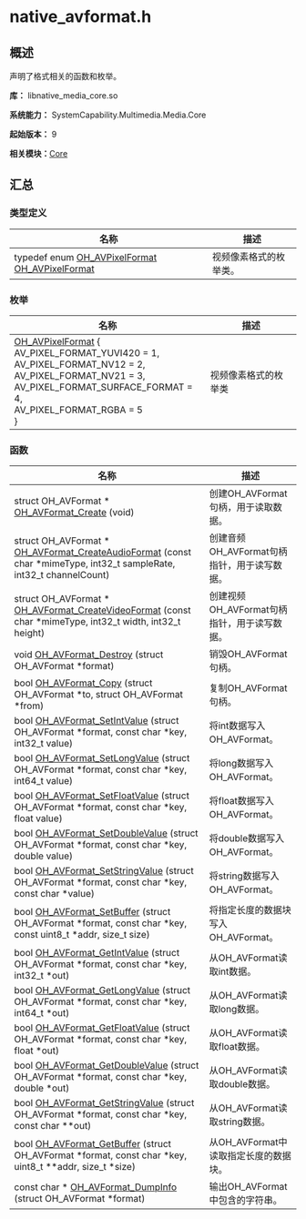 # native_avformat.h


## 概述

声明了格式相关的函数和枚举。

**库：** libnative_media_core.so

**系统能力：** SystemCapability.Multimedia.Media.Core

**起始版本：** 9

**相关模块：**[Core](_core.md)


## 汇总


### 类型定义

| 名称 | 描述 | 
| -------- | -------- |
| typedef enum [OH_AVPixelFormat](_core.md#oh_avpixelformat-1) [OH_AVPixelFormat](_core.md#oh_avpixelformat) | 视频像素格式的枚举类。 | 


### 枚举

| 名称 | 描述 | 
| -------- | -------- |
| [OH_AVPixelFormat](_core.md#oh_avpixelformat-1) {<br/>AV_PIXEL_FORMAT_YUVI420 = 1,<br/>AV_PIXEL_FORMAT_NV12 = 2,<br/>AV_PIXEL_FORMAT_NV21 = 3,<br/>AV_PIXEL_FORMAT_SURFACE_FORMAT = 4,<br/>AV_PIXEL_FORMAT_RGBA = 5<br/>} | 视频像素格式的枚举类 | 


### 函数

| 名称 | 描述 | 
| -------- | -------- |
| struct OH_AVFormat \* [OH_AVFormat_Create](_core.md#oh_avformat_create) (void) | 创建OH_AVFormat句柄，用于读取数据。 | 
| struct OH_AVFormat \* [OH_AVFormat_CreateAudioFormat](_core.md#oh_avformat_createaudioformat) (const char \*mimeType, int32_t sampleRate, int32_t channelCount) | 创建音频OH_AVFormat句柄指针，用于读写数据。 | 
| struct OH_AVFormat \* [OH_AVFormat_CreateVideoFormat](_core.md#oh_avformat_createvideoformat) (const char \*mimeType, int32_t width, int32_t height) | 创建视频OH_AVFormat句柄指针，用于读写数据。 | 
| void [OH_AVFormat_Destroy](_core.md#oh_avformat_destroy) (struct OH_AVFormat \*format) | 销毁OH_AVFormat句柄。 | 
| bool [OH_AVFormat_Copy](_core.md#oh_avformat_copy) (struct OH_AVFormat \*to, struct OH_AVFormat \*from) | 复制OH_AVFormat句柄。 | 
| bool [OH_AVFormat_SetIntValue](_core.md#oh_avformat_setintvalue) (struct OH_AVFormat \*format, const char \*key, int32_t value) | 将int数据写入OH_AVFormat。 | 
| bool [OH_AVFormat_SetLongValue](_core.md#oh_avformat_setlongvalue) (struct OH_AVFormat \*format, const char \*key, int64_t value) | 将long数据写入OH_AVFormat。 | 
| bool [OH_AVFormat_SetFloatValue](_core.md#oh_avformat_setfloatvalue) (struct OH_AVFormat \*format, const char \*key, float value) | 将float数据写入OH_AVFormat。 | 
| bool [OH_AVFormat_SetDoubleValue](_core.md#oh_avformat_setdoublevalue) (struct OH_AVFormat \*format, const char \*key, double value) | 将double数据写入OH_AVFormat。 | 
| bool [OH_AVFormat_SetStringValue](_core.md#oh_avformat_setstringvalue) (struct OH_AVFormat \*format, const char \*key, const char \*value) | 将string数据写入OH_AVFormat。 | 
| bool [OH_AVFormat_SetBuffer](_core.md#oh_avformat_setbuffer) (struct OH_AVFormat \*format, const char \*key, const uint8_t \*addr, size_t size) | 将指定长度的数据块写入OH_AVFormat。 | 
| bool [OH_AVFormat_GetIntValue](_core.md#oh_avformat_getintvalue) (struct OH_AVFormat \*format, const char \*key, int32_t \*out) | 从OH_AVFormat读取int数据。 | 
| bool [OH_AVFormat_GetLongValue](_core.md#oh_avformat_getlongvalue) (struct OH_AVFormat \*format, const char \*key, int64_t \*out) | 从OH_AVFormat读取long数据。 | 
| bool [OH_AVFormat_GetFloatValue](_core.md#oh_avformat_getfloatvalue) (struct OH_AVFormat \*format, const char \*key, float \*out) | 从OH_AVFormat读取float数据。 | 
| bool [OH_AVFormat_GetDoubleValue](_core.md#oh_avformat_getdoublevalue) (struct OH_AVFormat \*format, const char \*key, double \*out) | 从OH_AVFormat读取double数据。 | 
| bool [OH_AVFormat_GetStringValue](_core.md#oh_avformat_getstringvalue) (struct OH_AVFormat \*format, const char \*key, const char \*\*out) | 从OH_AVFormat读取string数据。 | 
| bool [OH_AVFormat_GetBuffer](_core.md#oh_avformat_getbuffer) (struct OH_AVFormat \*format, const char \*key, uint8_t \*\*addr, size_t \*size) | 从OH_AVFormat中读取指定长度的数据块。 | 
| const char \* [OH_AVFormat_DumpInfo](_core.md#oh_avformat_dumpinfo) (struct OH_AVFormat \*format) | 输出OH_AVFormat中包含的字符串。 | 
